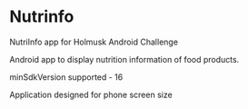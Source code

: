 # Nutrinfo
NutriInfo app for Holmusk Android Challenge

Android app to display nutrition information of food products. 

minSdkVersion supported - 16

Application designed for phone screen size

